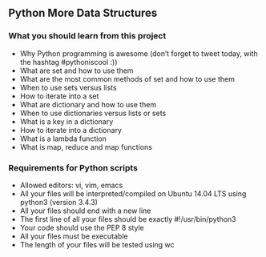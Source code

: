 ## Python More Data Structures

### What you should learn from this project

- Why Python programming is awesome (don’t forget to tweet today, with the hashtag #pythoniscool :))
- What are set and how to use them
- What are the most common methods of set and how to use them
- When to use sets versus lists
- How to iterate into a set
- What are dictionary and how to use them
- When to use dictionaries versus lists or sets
- What is a key in a dictionary
- How to iterate into a dictionary
- What is a lambda function
- What is map, reduce and map functions

### Requirements for Python scripts

- Allowed editors: vi, vim, emacs
- All your files will be interpreted/compiled on Ubuntu 14.04 LTS using python3 (version 3.4.3)
- All your files should end with a new line
- The first line of all your files should be exactly #!/usr/bin/python3
- Your code should use the PEP 8 style
- All your files must be executable
- The length of your files will be tested using wc
